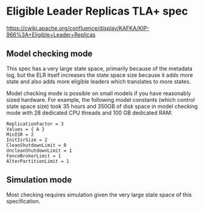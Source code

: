 # Eligible Leader Replicas TLA+ spec

https://cwiki.apache.org/confluence/display/KAFKA/KIP-966%3A+Eligible+Leader+Replicas

## Model checking mode

This spec has a very large state space, primarily because of the metadata log, but the ELR itself increases the state space size because it adds more state and also adds more eligible leaders which translates to more states.

Model checking mode is possible on small models if you have reasonably sized hardware. For example,
the following model constants (which control state space size) took 35 hours and 350GB of disk space in model checking mode with 28 dedicated CPU threads and 100 GB dedicated RAM:

```
ReplicationFactor = 3
Values = { A }
MinISR = 2
InitIsrSize = 2
CleanShutdownLimit = 0
UncleanShutdownLimit = 1
FenceBrokerLimit = 1
AlterPartitionLimit = 1
```

## Simulation mode

Most checking requires simulation given the very large state space of this specification.